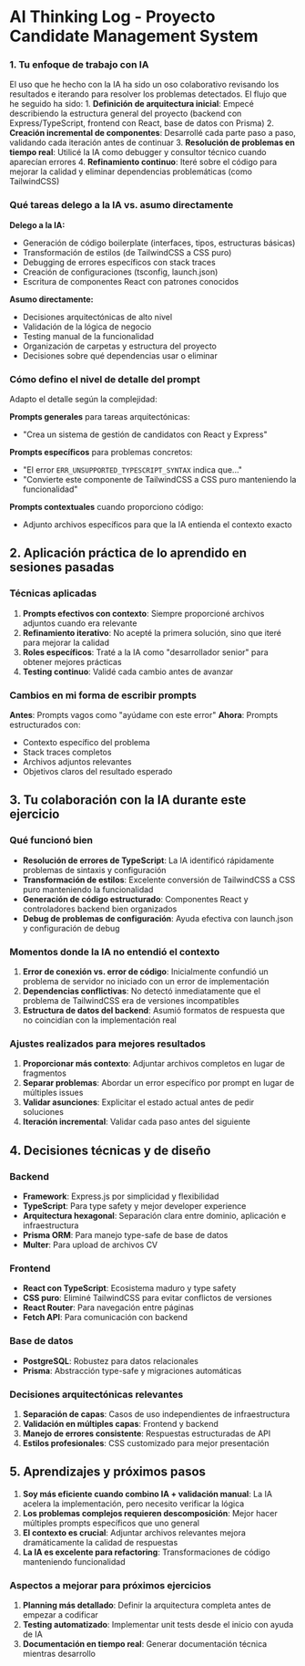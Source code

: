 # AI Thinking Log - Proyecto Candidate Management System


### 1. Tu enfoque de trabajo con IA

El uso que he hecho con la IA ha sido un oso colaborativo revisando los resultados e iterando para resolver los problemas detectados.
El flujo que he seguido ha sido: 
    1. **Definición de arquitectura inicial**: Empecé describiendo la estructura general del proyecto (backend con Express/TypeScript, frontend con React, base de datos con Prisma)
    2. **Creación incremental de componentes**: Desarrollé cada parte paso a paso, validando cada iteración antes de continuar
    3. **Resolución de problemas en tiempo real**: Utilicé la IA como debugger y consultor técnico cuando aparecían errores
    4. **Refinamiento continuo**: Iteré sobre el código para mejorar la calidad y eliminar dependencias problemáticas (como TailwindCSS)

### Qué tareas delego a la IA vs. asumo directamente

**Delego a la IA:**
- Generación de código boilerplate (interfaces, tipos, estructuras básicas)
- Transformación de estilos (de TailwindCSS a CSS puro)
- Debugging de errores específicos con stack traces
- Creación de configuraciones (tsconfig, launch.json)
- Escritura de componentes React con patrones conocidos

**Asumo directamente:**
- Decisiones arquitectónicas de alto nivel
- Validación de la lógica de negocio
- Testing manual de la funcionalidad
- Organización de carpetas y estructura del proyecto
- Decisiones sobre qué dependencias usar o eliminar

### Cómo defino el nivel de detalle del prompt

Adapto el detalle según la complejidad:

**Prompts generales** para tareas arquitectónicas:
- "Crea un sistema de gestión de candidatos con React y Express"

**Prompts específicos** para problemas concretos:
- "El error `ERR_UNSUPPORTED_TYPESCRIPT_SYNTAX` indica que..."
- "Convierte este componente de TailwindCSS a CSS puro manteniendo la funcionalidad"

**Prompts contextuales** cuando proporciono código:
- Adjunto archivos específicos para que la IA entienda el contexto exacto

## 2. Aplicación práctica de lo aprendido en sesiones pasadas

### Técnicas aplicadas

1. **Prompts efectivos con contexto**: Siempre proporcioné archivos adjuntos cuando era relevante
2. **Refinamiento iterativo**: No acepté la primera solución, sino que iteré para mejorar la calidad
3. **Roles específicos**: Traté a la IA como "desarrollador senior" para obtener mejores prácticas
4. **Testing continuo**: Validé cada cambio antes de avanzar

### Cambios en mi forma de escribir prompts

**Antes**: Prompts vagos como "ayúdame con este error"
**Ahora**: Prompts estructurados con:
- Contexto específico del problema
- Stack traces completos
- Archivos adjuntos relevantes
- Objetivos claros del resultado esperado


## 3. Tu colaboración con la IA durante este ejercicio

### Qué funcionó bien

- **Resolución de errores de TypeScript**: La IA identificó rápidamente problemas de sintaxis y configuración
- **Transformación de estilos**: Excelente conversión de TailwindCSS a CSS puro manteniendo la funcionalidad
- **Generación de código estructurado**: Componentes React y controladores backend bien organizados
- **Debug de problemas de configuración**: Ayuda efectiva con launch.json y configuración de debug

### Momentos donde la IA no entendió el contexto

1. **Error de conexión vs. error de código**: Inicialmente confundió un problema de servidor no iniciado con un error de implementación
2. **Dependencias conflictivas**: No detectó inmediatamente que el problema de TailwindCSS era de versiones incompatibles
3. **Estructura de datos del backend**: Asumió formatos de respuesta que no coincidían con la implementación real

### Ajustes realizados para mejores resultados

1. **Proporcionar más contexto**: Adjuntar archivos completos en lugar de fragmentos
2. **Separar problemas**: Abordar un error específico por prompt en lugar de múltiples issues
3. **Validar asunciones**: Explicitar el estado actual antes de pedir soluciones
4. **Iteración incremental**: Validar cada paso antes del siguiente

## 4. Decisiones técnicas y de diseño

### Backend
- **Framework**: Express.js por simplicidad y flexibilidad
- **TypeScript**: Para type safety y mejor developer experience
- **Arquitectura hexagonal**: Separación clara entre dominio, aplicación e infraestructura
- **Prisma ORM**: Para manejo type-safe de base de datos
- **Multer**: Para upload de archivos CV

### Frontend
- **React con TypeScript**: Ecosistema maduro y type safety
- **CSS puro**: Eliminé TailwindCSS para evitar conflictos de versiones
- **React Router**: Para navegación entre páginas
- **Fetch API**: Para comunicación con backend

### Base de datos
- **PostgreSQL**: Robustez para datos relacionales
- **Prisma**: Abstracción type-safe y migraciones automáticas

### Decisiones arquitectónicas relevantes

1. **Separación de capas**: Casos de uso independientes de infraestructura
2. **Validación en múltiples capas**: Frontend y backend
3. **Manejo de errores consistente**: Respuestas estructuradas de API
4. **Estilos profesionales**: CSS customizado para mejor presentación

## 5. Aprendizajes y próximos pasos

1. **Soy más eficiente cuando combino IA + validación manual**: La IA acelera la implementación, pero necesito verificar la lógica
2. **Los problemas complejos requieren descomposición**: Mejor hacer múltiples prompts específicos que uno general
3. **El contexto es crucial**: Adjuntar archivos relevantes mejora dramáticamente la calidad de respuestas
4. **La IA es excelente para refactoring**: Transformaciones de código manteniendo funcionalidad

### Aspectos a mejorar para próximos ejercicios

1. **Planning más detallado**: Definir la arquitectura completa antes de empezar a codificar
2. **Testing automatizado**: Implementar unit tests desde el inicio con ayuda de IA
3. **Documentación en tiempo real**: Generar documentación técnica mientras desarrollo

